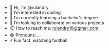 - 👋 Hi, I’m @rulandry
- 👀 I’m interested in coding
- 🌱 I’m currently learning a bachelor's degree
- 💞️ I’m looking to collaborate on various projects
- 📫 How to reach me: rulandry10@gmail.com
- 😄 Pronouns: ...
- ⚡ Fun fact: watching football

<!---
Landry is a ✨ special ✨ repository because its `README.md` (this file) appears on your GitHub profile.
You can click the Preview link to take a look at your changes.
--->
